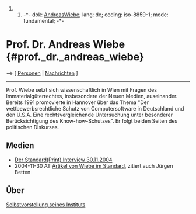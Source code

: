 1.  1.  -\*- dok: [AndreasWiebe](AndreasWiebe "wikilink"); lang: de;
        coding: iso-8859-1; mode: fundamental; -\*-

# Prof. Dr. Andreas Wiebe {#prof._dr._andreas_wiebe}

\--\> \[ [ Personen](SwpatremnaDe "wikilink") \| [
Nachrichten](SwpatcninoDe "wikilink") \]

------------------------------------------------------------------------

Prof. Wiebe setzt sich wissenschaftlich in Wien mit Fragen des
Immaterialgüterrechtes, insbesondere der Neuen Medien, auseinander.
Bereits 1991 promovierte in Hannover über das Thema \"Der
wettbewerbsrechtliche Schutz von Computersoftware in Deutschland und den
U.S.A. Eine rechtsvergleichende Untersuchung unter besonderer
Berücksichtigung des Know-how-Schutzes\". Er folgt beiden Seiten des
politischen Diskurses.

## Medien

-   [Der Standard(Print) Interview
    30.11.2004](http://derstandard.at/?url=/?id=1874069 "wikilink")
-   2004-11-30 AT [Artikel von Wiebe im
    Standard](http://recht.wu-wien.ac.at/INSTITUT/PR/informationsrecht/Rechtsinformationen/Abteilung/swpat/Softwarepatente.pdf "wikilink"),
    zitiert auch Jürgen Betten

## Über

[Selbstvorstellung seines
Instituts](http://recht.wu-wien.ac.at/INSTITUT/PR/informationsrecht/Team/wiebe.htm "wikilink")
